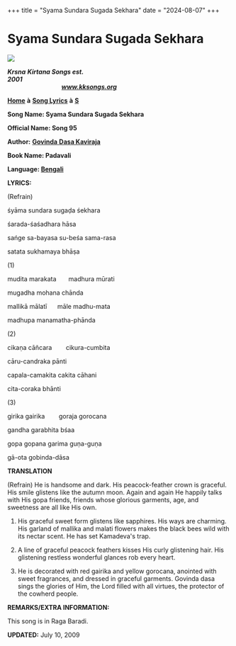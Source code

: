 +++
title = "Syama Sundara Sugada Sekhara"
date = "2024-08-07"
+++

# Syama Sundara Sugada Sekhara
**[![](http://kksongs.org/image_files/image002.jpg)](http://kksongs.org/)**

**_Krsna_** **_Kirtana Songs est. 2001_**                                                                                                                                                      **_www.kksongs.org_**

**[Home](http://kksongs.org/)** **à** **[Song Lyrics](http://kksongs.org/lyrics.html)** **à** **[S](http://kksongs.org/songs/song_s.html)**

**Song Name: Syama Sundara Sugada Sekhara**

**Official Name: Song 95**

**Author:** [**Govinda** **Dasa Kaviraja**](http://kksongs.org/authors/list/govindadasa.html)

**Book Name: Padavali**

**Language: [Bengali](http://kksongs.org/language/list/bengali.html)**

**LYRICS:**

(Refrain)

śyāma sundara sugaḍa śekhara

śarada-śaśadhara hāsa

sańge sa-bayasa su-beśa sama-rasa

satata sukhamaya bhāṣa

(1)

mudita marakata       madhura mūrati

mugadha mohana chānda

mallikā mālatī      māle madhu-mata

madhupa manamatha-phānda

(2)

cikaṇa cāñcara        cikura-cumbita

cāru-candraka pānti

capala-camakita cakita cāhani

cita-coraka bhānti

(3)

girika gairika        goraja gorocana

gandha garabhita bśaa

gopa gopana garima guṇa-guṇa

gā-ota gobinda-dāsa

**TRANSLATION**

(Refrain) He is handsome and dark. His peacock-feather crown is graceful. His smile glistens like the autumn moon. Again and again He happily talks with His gopa friends, friends whose glorious garments, age, and sweetness are all like His own.

1) His graceful sweet form glistens like sapphires. His ways are charming. His garland of mallika and malati flowers makes the black bees wild with its nectar scent. He has set Kamadeva's trap.

2) A line of graceful peacock feathers kisses His curly glistening hair. His glistening restless wonderful glances rob every heart.

3) He is decorated with red gairika and yellow gorocana, anointed with sweet fragrances, and dressed in graceful garments. Govinda dasa sings the glories of Him, the Lord filled with all virtues, the protector of the cowherd people.

**REMARKS/EXTRA INFORMATION:**

This song is in Raga Baradi.

**UPDATED:** July 10, 2009